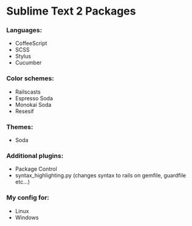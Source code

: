 Sublime Text 2 Packages
=======================

### Languages:
* CoffeeScript
* SCSS
* Stylus
* Cucumber

### Color schemes:
* Railscasts
* Espresso Soda
* Monokai Soda
* Resesif

### Themes:
* Soda

### Additional plugins:
* Package Control
* syntax_highlighting.py (changes syntax to rails on gemfile, guardfile etc...)

### My config for:
* Linux
* Windows
